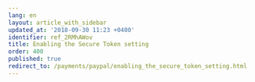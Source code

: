 ```yaml
---
lang: en
layout: article_with_sidebar
updated_at: '2018-09-30 11:23 +0400'
identifier: ref_2RMhAWov
title: Enabling the Secure Token setting
order: 400
published: true
redirect_to: /payments/paypal/enabling_the_secure_token_setting.html
---
```

